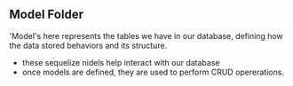 ## Model Folder 
'Model's here represents the tables we have in our database, defining how the data stored behaviors and its structure. 
* these sequelize nidels help interact with our database
* once models are defined, they are used to perform CRUD opererations. 
